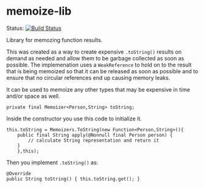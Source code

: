 # memoize-lib

Status: [![Build Status](https://travis-ci.org/jarrodhroberson/memoize-lib.svg?branch=master)](https://travis-ci.org/jarrodhroberson/memoize-lib)

Library for memozing function results.

This was created as a way to create expensive `.toString()` results on demand as needed and allow them to be garbage collected as soon as possible. The implemenation uses a `WeakReference` to hold on to the result that is being memoized so that it can be released as soon as possible and to ensure that no circular references end up causing memory leaks.

It can be used to memoize any other types that may be expensive in time and/or space as well.

```
private final Memoizer<Person,String> toString;
```
Inside the constructor you use this code to initialize it.
```
this.toString = Memoizers.ToString(new Function<Person,String>(){
	public final String apply(@Nonnull final Person person) {
		// calculate String representation and return it
	}
	},this);
```
Then you implement `.toString()` as:
```
@Override
public String toString() { this.toString.get(); }
```

